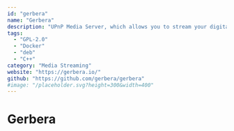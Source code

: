 ```yaml
---
id: "gerbera"
name: "Gerbera"
description: "UPnP Media Server, which allows you to stream your digital media throughout your home network and listen to/watch it on a variety of UPnP compatible devices."
tags:
  - "GPL-2.0"
  - "Docker"
  - "deb"
  - "C++"
category: "Media Streaming"
website: "https://gerbera.io/"
github: "https://github.com/gerbera/gerbera"
#image: "/placeholder.svg?height=300&width=400"
---
```


# Gerbera
